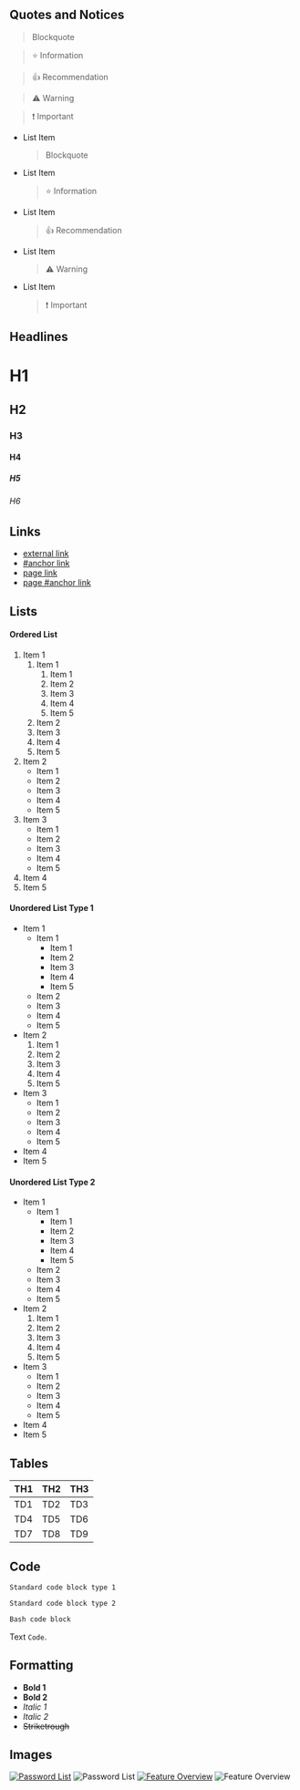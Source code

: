 ## Quotes and Notices
> Blockquote

> :star: Information

> :thumbsup: Recommendation

> :warning: Warning

> :exclamation: Important

* List Item
  > Blockquote
* List Item
  > :star: Information
* List Item
  > :thumbsup: Recommendation
* List Item
  > :warning: Warning
* List Item
  > :exclamation: Important


## Headlines
# H1
## H2
### H3
#### H4
##### H5
###### H6


## Links
* [external link](https://example.com)
* [#anchor link](#h1)
* [page link](Settings)
* [page #anchor link](Settings#advanced-settings)


## Lists
#### Ordered List
1. Item 1
    1. Item 1
        1. Item 1
        2. Item 2
        3. Item 3
        4. Item 4
        5. Item 5
    2. Item 2
    3. Item 3
    4. Item 4
    5. Item 5
2. Item 2
    * Item 1
    * Item 2
    * Item 3
    * Item 4
    * Item 5
3. Item 3
    - Item 1
    - Item 2
    - Item 3
    - Item 4
    - Item 5
4. Item 4
5. Item 5



#### Unordered List Type 1
* Item 1
    * Item 1
        * Item 1
        * Item 2
        * Item 3
        * Item 4
        * Item 5
    * Item 2
    * Item 3
    * Item 4
    * Item 5
* Item 2
    1. Item 1
    2. Item 2
    3. Item 3
    4. Item 4
    5. Item 5
* Item 3
    - Item 1
    - Item 2
    - Item 3
    - Item 4
    - Item 5
* Item 4
* Item 5



#### Unordered List Type 2
- Item 1
    - Item 1
        - Item 1
        - Item 2
        - Item 3
        - Item 4
        - Item 5
    - Item 2
    - Item 3
    - Item 4
    - Item 5
- Item 2
    1. Item 1
    2. Item 2
    3. Item 3
    4. Item 4
    5. Item 5
- Item 3
    * Item 1
    * Item 2
    * Item 3
    * Item 4
    * Item 5
- Item 4
- Item 5


## Tables
| TH1 | TH2 | TH3 |
| --- | --- | --- |
| TD1 | TD2 | TD3 |
| TD4 | TD5 | TD6 |
| TD7 | TD8 | TD9 |

## Code
```
Standard code block type 1
```

~~~
Standard code block type 2
~~~


```bash
Bash code block
```

Text `Code`.


## Formatting
* **Bold 1**
* __Bold 2__
* _Italic 1_
* *Italic 2*
* ~~Striketrough~~

## Images
[![Password List](./_files/_previews/main-section.jpg)](./_files/main-section.png)
![Password List](./_files/_previews/main-section.jpg)
[![Feature Overview](../_files/Gallery/_previews/feature-overview.gif)](../_files/Gallery/feature-overview.mp4)
![Feature Overview](../_files/Gallery/_previews/feature-overview.gif)